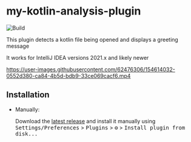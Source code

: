 # my-kotlin-analysis-plugin

![Build](https://github.com/muldrik/my-kotlin-analysis-plugin/workflows/Build/badge.svg)

<!-- Plugin description -->
This plugin detects a kotlin file being opened and displays a greeting message

It works for IntelliJ IDEA versions 2021.x and likely newer
<!-- Plugin description end -->


https://user-images.githubusercontent.com/62476306/154614032-0552d380-ca84-4b5d-bdb9-33ce069cacf6.mp4

## Installation

  
- Manually:

  Download the [latest release](https://github.com/muldrik/my-kotlin-analysis-plugin/releases/latest) and install it manually using
  <kbd>Settings/Preferences</kbd> > <kbd>Plugins</kbd> > <kbd>⚙️</kbd> > <kbd>Install plugin from disk...</kbd>
